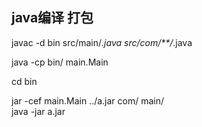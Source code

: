 ## java编译 打包

javac -d bin src/main/*.java src/com/**/*.java

java -cp bin/ main.Main

cd bin

jar -cef  main.Main ../a.jar com/ main/  
java -jar a.jar

